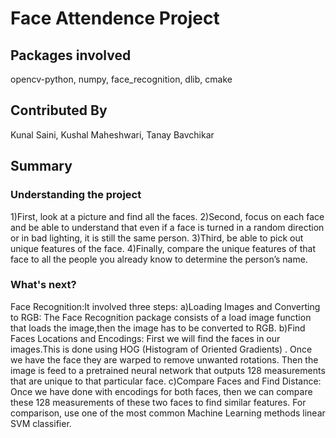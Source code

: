 # Face Attendence Project

## Packages involved
opencv-python, numpy, face_recognition, dlib, cmake

## Contributed By
Kunal Saini, Kushal Maheshwari, Tanay Bavchikar

## Summary
### Understanding the project
1)First, look at a picture and find all the faces. 
2)Second, focus on each face and be able to understand that even if a face is turned in a random direction or in bad lighting, it is still the same person.
3)Third, be able to pick out unique features of the face.
4)Finally, compare the unique features of that face to all the people you already know to determine the person’s name.

### What's next?
Face Recognition:It involved three steps:
a)Loading Images and Converting to RGB:
     The Face Recognition package consists of a load image function that loads the image,then the image has to be converted to RGB.
b)Find Faces Locations and Encodings:
     First we will find the faces in our images.This is done using HOG (Histogram of Oriented Gradients) . Once we have the face they are warped to remove unwanted rotations.
     Then the image is feed to a pretrained neural network that outputs 128 measurements that are unique to that particular face.
c)Compare Faces and Find Distance:
     Once we have done with  encodings for both faces, then we can compare these 128 measurements of these two faces to find similar features. 
     For comparison, use one of the most common Machine Learning methods linear SVM classifier.




